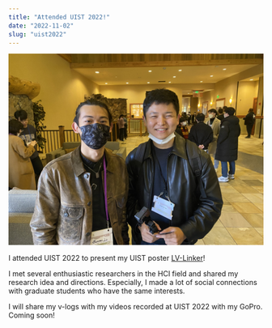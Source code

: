 ```yaml
---
title: "Attended UIST 2022!"
date: "2022-11-02"
slug: "uist2022"
---
```


![A photo with Bowen Li at UIST 2022](./uist_with_bowen.jpeg)

I attended UIST 2022 to present my UIST poster [LV-Linker](https://sangwooklee.info/publications/lv-linker)!

I met several enthusiastic researchers in the HCI field and shared my research idea and directions. Especially, I made a lot of social connections with graduate students who have the same interests.

I will share my v-logs with my videos recorded at UIST 2022 with my GoPro. Coming soon!
